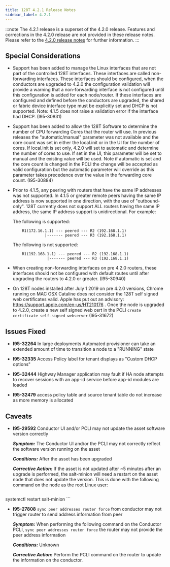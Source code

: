 ```yaml
---
title: 128T 4.2.1 Release Notes
sidebar_label: 4.2.1
---
```


:::note
The 4.2.1 release is a superset of the 4.2.0 release. Features and corrections in the 4.2.0 release are not provided in these release notes. Please refer to the [4.2.0 release notes](./128t_release_notes_4.2.0.md) for further information.
:::

## Special Considerations
- Support has been added to manage the Linux interfaces that are not part of the controlled 128T interfaces. These interfaces are called non-forwarding interfaces. These interfaces should be configured, when the conductors are upgraded to 4.2.0 the configuration validation will provide a warning that a non-forwarding interface is not configured until this configuration is added for each node/router. If these interfaces are configured and defined before the conductors are upgraded, the shared or fabric device interface type must be explicitly set and DHCP is not supported. Note: 4.1.5 does not raise a validation error if the interface had DHCP. (I95-30831)

- Support has been added to allow the 128T Software to determine the number of CPU forwarding Cores that the router will use. In previous releases the "automatic/manual" parameter was not available and the core count was set in either the local.init or in the UI for the number of cores. If local.init is set only, 4.2.0 will set to automatic and determine the number of cores to use. If set in the UI, this parameter will be set to manual and the existing value will be used. Note if automatic is set and the core count is changed in the PCLI the change will be accepted as valid configuration but the automatic parameter will override as this parameter takes precedence over the value in the forwarding core count. (I95-30884)

- Prior to 4.1.5, any peering with routers that have the same IP addresses was not supported. In 4.1.5 or greater remote peers having the same IP address is now supported in one direction, with the use of "outbound-only". 128T currently does not support ALL routers having the same IP address, the same IP address support is unidirectional. For example:

    The following is supported:
    ```
        R1(172.16.1.1) --- peered --- R2 (192.168.1.1)
                  |------- peered --- R3 (192.168.1.1)
    ```
    The following is not supported:
    ```
        R1(192.168.1.1) --- peered --- R2 (192.168.1.1)
                   |------- peered --- R3 (192.168.1.1)
    ```

- When creating non-forwarding interfaces on pre 4.2.0 routers, these interfaces should not be configured with default routes until after upgrading the routers to 4.2.0 or greater. (I95-30940)

- On 128T nodes installed after July 1 2019 on pre 4.2.0 versions, Chrome running on MAC OSX Cataline does not consider the 128T self signed web certificates valid. Apple has put out an advisory: https://support.apple.com/en-us/HT210176 . Once the node is upgraded to 4.2.0, create a new self signed web cert in the PCLI `create certificate self-signed webserver` (I95-31672)

## Issues Fixed

- **I95-32264** In large deployments Automated provisioner can take an extended amount of time to transition a node to a "RUNNING" state

- **I95-32335** Access Policy label for tenant displays as "Custom DHCP options"

- **I95-32444** Highway Manager application may fault if HA node attempts to recover sessions with an app-id service before app-id modules are loaded

- **I95-32479** access policy table and source tenant table do not increase as more memory is allocated


## Caveats

- **I95-29592** Conductor UI and/or PCLI may not update the asset software version correctly

    _**Symptom:**_ The Conductor UI and/or the PCLI may not correctly reflect the software version running on the asset

    _**Conditions:**_ After the asset has been upgraded

    _**Corrective Action:**_ If the asset is not updated after ~5 minutes after an upgrade is performed, the salt-minion will need a restart on the asset node that does not update the version. This is done with the following command on the node as the root Linux user:
    ```
systemctl restart salt-minion
    ```

- **I95-27808** `sync peer addresses router force` from conductor may not trigger router to send address information from peer

    _**Symptom:**_ When performing the following command on the Conductor PCLI, `sync peer addresses router force` the router may not provide the peer address information

    _**Conditions:**_ Unknown

    _**Corrective Action:**_ Perform the PCLI command on the router to update the information on the conductor.